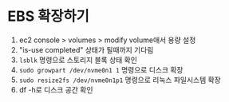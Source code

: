 # EBS 확장하기

1. ec2 console > volumes > modify volume애서 용량 설정
2. "is-use completed" 상태가 될때까지 기다림
3. `lsblk` 명령으로 스토리지 블록 상태 확인
4. `sudo growpart /dev/nvme0n1 1` 명령으로 디스크 확장
5. `sudo resize2fs /dev/nvme0n1p1` 명령으로 리눅스 파일시스템 확장
6. df -h로 디스크 공간 확인

